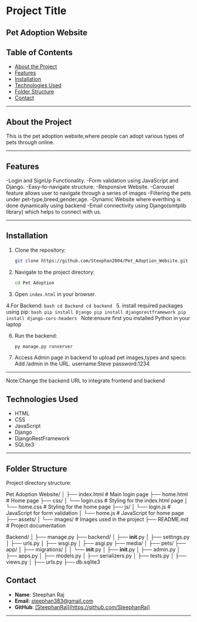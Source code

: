 # Project Title

## Pet Adoption Website

## Table of Contents

- [About the Project](#about-the-project)
- [Features](#features)
- [Installation](#installation)
- [Technologies Used](#technologies-used)
- [Folder Structure](#folder-structure)
- [Contact](#contact)

---

## About the Project
This is the pet adoption website,where people can adopt various types of pets through online.

---

## Features
-Login and SignUp Functionality.
-Form validation using JavaScript and Django.
-Easy-to-navigate structure.
-Responsive Website.
-Carousel feature allows user to navigate through a series of images
-Filtering the pets under pet-type,breed,gender,age.
-Dynamic Website where everthing is done dynamically using backend
-Email connectivity using Django(smtplib library) which helps to connect with us.

---

## Installation

1. Clone the repository:
   ```bash
   git clone https://github.com/Steephan2004/Pet_Adoption_Website.git
   ```
2. Navigate to the project directory:
   ```bash
   cd Pet Adoption
   ```
3. Open `index.html` in your browser.

4.For Backend:
    ```bash
    cd Backend
    cd backend
    ```
5. install required packages using pip:
    ```bash
    pip install Django
    pip install djangorestframework
    pip install django-cors-headers
    ```
    Note:ensure first you installed Python in your laptop

6. Run the backend:
    ```bash
    py manage.py runserver
    ```
7. Access Admin page in backend to upload pet images,types and specs:
   Add /admin in the URL.
   username:Steve
   password:1234
   
---
Note:Change the backend URL to integrate frontend and backend

## Technologies Used
- HTML
- CSS
- JavaScript
- Django
- DjangoRestFramework
- SQLite3

---

## Folder Structure
Project directory structure:

Pet Adoption Website/
│
├── index.html        # Main login page
├── home.html        # Home page
├── css/
│   └── login.css     # Styling for the index.html page
│   └── home.css     # Styling for the home page
├── js/
│   └── login.js      # JavaScript for form validation
│   └── home.js      # JavaScript for home page
├── assets/
│   └── images/       # Images used in the project
├── README.md         # Project documentation


Backend/
│
├── manage.py
├── backend/
│   ├── __init__.py
│   ├── settings.py
│   ├── urls.py
│   ├── wsgi.py
│   ├── asgi.py
├── media/
│   ├── pets/
├── app/
│   ├── migrations/
│   │   └── __init__.py
│   ├── __init__.py
│   ├── admin.py
│   ├── apps.py
│   ├── models.py
│   ├── serializers.py
│   ├── tests.py
│   ├── views.py
│   ├── urls.py
├── db.sqlite3



## Contact
- **Name**: Steephan Raj
- **Email**: steephan383@gmail.com
- **GitHub**: [\[SteephanRaj\](https://github.com/SteephanRaj)](https://github.com/Steephan2004)

---
